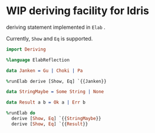 # WIP deriving facility for Idris

deriving statement implemented in `Elab` .

Currently, `Show` and `Eq` is supported.


```idris
import Deriving

%language ElabReflection

data Janken = Gu | Choki | Pa

%runElab derive [Show, Eq] `{{Janken}}

data StringMaybe = Some String | None

data Result a b = Ok a | Err b

%runElab do
  derive [Show, Eq] `{{StringMaybe}}
  derive [Show, Eq] `{{Result}}
```
